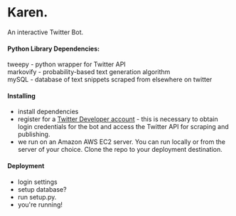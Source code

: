 # Karen.

An interactive Twitter Bot.

#### Python Library Dependencies:
tweepy - python wrapper for Twitter API  
markovify - probability-based text generation algorithm  
mySQL - database of text snippets scraped from elsewhere on twitter  

#### Installing
* install dependencies
* register for a [Twitter Developer account](https://developer.twitter.com/) - this is necessary to obtain login credentials for the bot and access the Twitter API for scraping and publishing. 
* we run on an Amazon AWS EC2 server. You can run locally or from the server of your choice. Clone the repo to your deployment destination.

#### Deployment
* login settings
* setup database?
* run setup.py. 
* you're running!